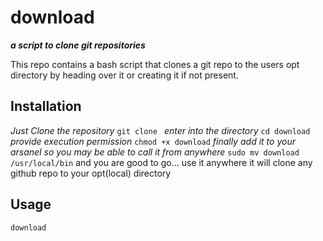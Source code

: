# download
***a script to clone git repositories***

This repo contains a bash script that clones a git repo to the users opt directory by heading over it or creating it if not present.

## Installation
*Just Clone the repository*
`git clone `
*enter into the directory*
`cd download`
*provide execution permission*
`chmod +x download`
*finally add it to your arsanel so you may be able to call it from anywhere*
`sudo mv download /usr/local/bin`
and you are good to go...
use it anywhere it will clone any github repo to your opt(local) directory 

## Usage
`download `
